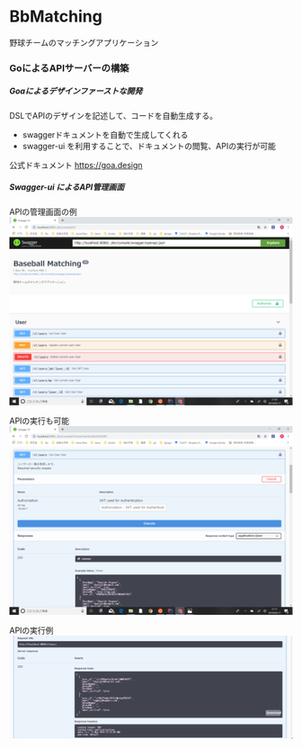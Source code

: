 # BbMatching
野球チームのマッチングアプリケーション

### GoによるAPIサーバーの構築
##### Goaによるデザインファーストな開発
DSLでAPIのデザインを記述して、コードを自動生成する。

* swaggerドキュメントを自動で生成してくれる
* swagger-ui を利用することで、ドキュメントの閲覧、APIの実行が可能

公式ドキュメント
https://goa.design

##### Swagger-ui によるAPI管理画面
APIの管理画面の例
 <img src=https://github.com/natsu-summer72/BbMatching/blob/master/example/swagger-ui.png>
 
 APIの実行も可能
 <img src=https://github.com/natsu-summer72/BbMatching/blob/master/example/API_console.png>
 
 APIの実行例
 <img src=https://github.com/natsu-summer72/BbMatching/blob/master/example/API_result.png>
